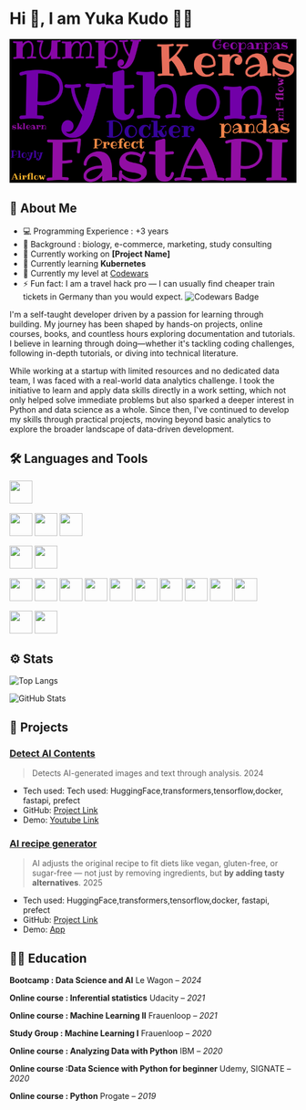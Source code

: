 # Hi 👋, I am Yuka Kudo 🦘🐨

![profile_gif](github_profile.gif)

## 🍓 About Me

- 💻 Programming Experience : +3 years
- 🏫 Background : biology, e-commerce, marketing, study consulting
- 🔭 Currently working on **[Project Name]**
- 🌱 Currently learning **Kubernetes**
- 🌱 Currently my level at [Codewars](https://www.codewars.com/users/yukaberry)
- ⚡ Fun fact:  I am a travel hack pro — I can usually find cheaper train tickets in Germany than you would expect.
![Codewars Badge](https://www.codewars.com/users/yukaberry/badges/large)

 I'm a self-taught developer driven by a passion for learning through building. My journey has been shaped by hands-on projects, online courses, books, and countless hours exploring documentation and tutorials. I believe in learning through doing—whether it's tackling coding challenges, following in-depth tutorials, or diving into technical literature.

While working at a startup with limited resources and no dedicated data team, I was faced with a real-world data analytics challenge. I took the initiative to learn and apply data skills directly in a work setting, which not only helped solve immediate problems but also sparked a deeper interest in Python and data science as a whole. Since then, I've continued to develop my skills through practical projects, moving beyond basic analytics to explore the broader landscape of data-driven development.

## 🛠️ Languages and Tools

<p align="left">
  <img src="https://cdn.jsdelivr.net/gh/devicons/devicon@latest/icons/python/python-original-wordmark.svg" width="40" height="40"/>

<p align="left">
  <img src="https://cdn.jsdelivr.net/gh/devicons/devicon@latest/icons/pandas/pandas-original-wordmark.svg" width="40" height="40"/>
  <img src="https://cdn.jsdelivr.net/gh/devicons/devicon@latest/icons/scikitlearn/scikitlearn-original.svg" width="40" height="40"/>
  <img src="https://cdn.jsdelivr.net/gh/devicons/devicon@latest/icons/numpy/numpy-original-wordmark.svg" width="40" height="40"/>
<p align="left">
  <img src="https://cdn.jsdelivr.net/gh/devicons/devicon@latest/icons/mysql/mysql-original-wordmark.svg" width="40" height="40"/>
  <img src="https://cdn.jsdelivr.net/gh/devicons/devicon@latest/icons/postgresql/postgresql-original-wordmark.svg" width="40" height="40"/>
<p align="left">
  <img src="https://cdn.jsdelivr.net/gh/devicons/devicon@latest/icons/docker/docker-original-wordmark.svg" width="40" height="40"/>
  <img src="https://cdn.jsdelivr.net/gh/devicons/devicon@latest/icons/fastapi/fastapi-original-wordmark.svg" width="40" height="40"/>
  <img src="https://cdn.jsdelivr.net/gh/devicons/devicon@latest/icons/keras/keras-original.svg" width="40" height="40"/>
  <img src="https://cdn.jsdelivr.net/gh/devicons/devicon@latest/icons/tensorflow/tensorflow-original-wordmark.svg" width="40" height="40"/>
  <img src="https://cdn.jsdelivr.net/gh/devicons/devicon@latest/icons/googlecloud/googlecloud-original-wordmark.svg" width="40" height="40"/>
  <img src="https://cdn.jsdelivr.net/gh/devicons/devicon@latest/icons/apacheairflow/apacheairflow-original-wordmark.svg" width="40" height="40"/>
  <img src="https://cdn.jsdelivr.net/gh/devicons/devicon@latest/icons/streamlit/streamlit-original-wordmark.svg" width="40" height="40"/>
  <img src="https://cdn.jsdelivr.net/gh/devicons/devicon@latest/icons/html5/html5-original-wordmark.svg" width="40" height="40"/>
  <img src="https://cdn.jsdelivr.net/gh/devicons/devicon@latest/icons/css3/css3-original-wordmark.svg" width="40" height="40"/>
  <img src="https://cdn.jsdelivr.net/gh/devicons/devicon@latest/icons/linux/linux-original.svg" width="40" height="40"/>
<p align="left">
  <img src="https://cdn.jsdelivr.net/gh/devicons/devicon@latest/icons/plotly/plotly-original-wordmark.svg" width="40" height="40"/>
  <img src="https://cdn.jsdelivr.net/gh/devicons/devicon@latest/icons/matplotlib/matplotlib-original-wordmark.svg" width="40" height="40"/>

## ⚙️ Stats

![Top Langs](https://github-readme-stats.vercel.app/api/top-langs/?username=yukaberry&layout=compact&theme=tokyonight)

![GitHub Stats](https://github-readme-stats.vercel.app/api?username=yukaberry&show_icons=true&theme=tokyonight)

## 🚀 Projects

### [Detect AI Contents](https://github.com/yukaberry/detect_ai_content) 
> Detects AI-generated images and text through analysis.
> 2024
- Tech used: Tech used: HuggingFace,transformers,tensorflow,docker, fastapi, prefect
- GitHub: [Project Link](https://github.com/yukaberry/detect_ai_content)
- Demo: [Youtube Link](https://www.youtube.com/watch?v=9o40xnghODU)

### [AI recipe generator](https://github.com/yukaberry/)
> AI adjusts the original recipe to fit diets like vegan, gluten-free, or sugar-free — not just by removing ingredients, but **by adding tasty alternatives**.
> 2025 
- Tech used: HuggingFace,transformers,tensorflow,docker, fastapi, prefect
- GitHub: [Project Link](https://github.com/yukaberry/)
- Demo: [App](https://)



## 📘🏫 Education

**Bootcamp : Data Science and AI**
Le Wagon – *2024*

**Online course : Inferential statistics**
Udacity – *2021*

**Online course : Machine Learning II**
Frauenloop – *2021*

**Study Group : Machine Learning I**
Frauenloop – *2020*

**Online course : Analyzing Data with Python**
IBM – *2020*

**Online course :Data Science with Python for beginner**
Udemy, SIGNATE – *2020*

**Online course : Python**
Progate – *2019*
